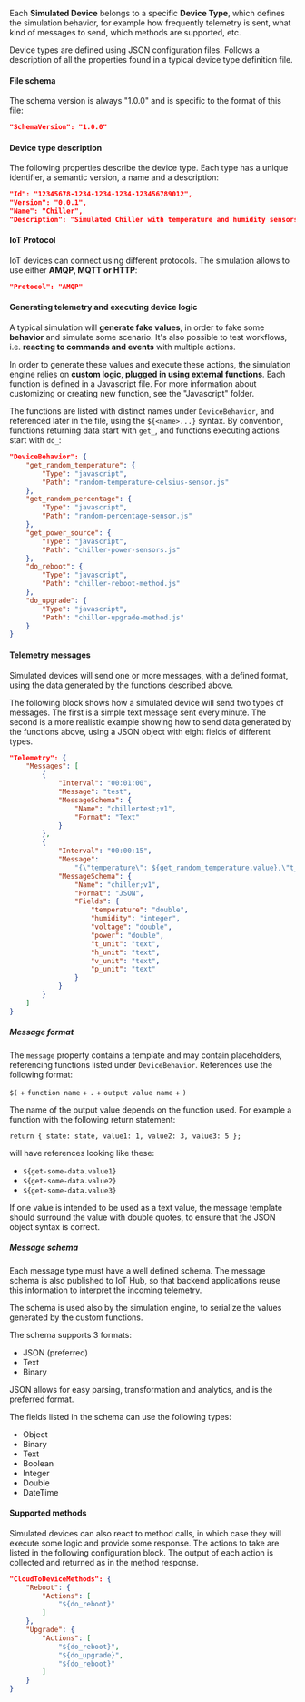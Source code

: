 Each **Simulated Device** belongs to a specific **Device Type**, which defines
the simulation behavior, for example how frequently telemetry is sent, what
kind of messages to send, which methods are supported, etc.

Device types are defined using JSON configuration files. Follows a description
of all the properties found in a typical device type definition file.

#### File schema

The schema version is always "1.0.0" and is specific to the format of this
file:
```json
"SchemaVersion": "1.0.0"
```

#### Device type description

The following properties describe the device type. Each type has a unique
identifier, a semantic version, a name and a description:
```json
"Id": "12345678-1234-1234-1234-123456789012",
"Version": "0.0.1",
"Name": "Chiller",
"Description": "Simulated Chiller with temperature and humidity sensors"
```

#### IoT Protocol

IoT devices can connect using different protocols. The simulation allows to
use either **AMQP, MQTT or HTTP**:
```json
"Protocol": "AMQP"
```

#### Generating telemetry and executing device logic

A typical simulation will **generate fake values**, in order to fake some
**behavior** and simulate some scenario. It's also possible to test workflows,
i.e. **reacting to commands and events** with multiple actions.

In order to generate these values and execute these actions, the simulation
engine relies on **custom logic, plugged in using external functions**. Each
function is defined in a Javascript file. For more information about
customizing or creating new function, see the "Javascript" folder.

The functions are listed with distinct names under `DeviceBehavior`, and
referenced later in the file, using the `${<name>...}` syntax. By convention,
functions returning data start with `get_`, and functions executing actions
start with `do_`:
```json
"DeviceBehavior": {
    "get_random_temperature": {
        "Type": "javascript",
        "Path": "random-temperature-celsius-sensor.js"
    },
    "get_random_percentage": {
        "Type": "javascript",
        "Path": "random-percentage-sensor.js"
    },
    "get_power_source": {
        "Type": "javascript",
        "Path": "chiller-power-sensors.js"
    },
    "do_reboot": {
        "Type": "javascript",
        "Path": "chiller-reboot-method.js"
    },
    "do_upgrade": {
        "Type": "javascript",
        "Path": "chiller-upgrade-method.js"
    }
}
```

#### Telemetry messages

Simulated devices will send one or more messages, with a defined format, using
the data generated by the functions described above.

The following block shows how a simulated device will send two types of
messages. The first is a simple text message sent every minute. The second is
a more realistic example showing how to send data generated by the functions
above, using a JSON object with eight fields of different types.

```json
"Telemetry": {
    "Messages": [
        {
            "Interval": "00:01:00",
            "Message": "test",
            "MessageSchema": {
                "Name": "chillertest;v1",
                "Format": "Text"
            }
        },
        {
            "Interval": "00:00:15",
            "Message":
                "{\"temperature\": ${get_random_temperature.value},\"t_unit\":\"C\",\"humidity\": ${get_random_percentage.value},\"h_unit\":\"%\",\"voltage\": ${get_power_source.voltage},\"v_unit\":\"${get_power_source.voltage_unit}\",\"power\": ${get_power_source.power},\"p_unit\":\"${get_power_source.power_unit}\"}",
            "MessageSchema": {
                "Name": "chiller;v1",
                "Format": "JSON",
                "Fields": {
                    "temperature": "double",
                    "humidity": "integer",
                    "voltage": "double",
                    "power": "double",
                    "t_unit": "text",
                    "h_unit": "text",
                    "v_unit": "text",
                    "p_unit": "text"
                }
            }
        }
    ]
}
```

##### Message format

The `message` property contains a template and may contain placeholders,
referencing functions listed under `DeviceBehavior`. References use the
following format:

`$(` + `function name` + `.` + `output value name` + `)`

The name of the output value depends on the function used. For example a
function with the following return statement:

`return { state: state, value1: 1, value2: 3, value3: 5 };`

will have references looking like these:

* `${get-some-data.value1}`
* `${get-some-data.value2}`
* `${get-some-data.value3}`

If one value is intended to be used as a text value, the message template
should surround the value with double quotes, to ensure that the JSON object
syntax is correct.

##### Message schema

Each message type must have a well defined schema. The message schema is
also published to IoT Hub, so that backend applications reuse this information
to interpret the incoming telemetry.

The schema is used also by the simulation engine, to serialize the values
generated by the custom functions.

The schema supports 3 formats:

* JSON (preferred)
* Text
* Binary

JSON allows for easy parsing, transformation and analytics, and is the
preferred format.

The fields listed in the schema can use the following types:

* Object
* Binary
* Text
* Boolean
* Integer
* Double
* DateTime

#### Supported methods

Simulated devices can also react to method calls, in which case they will
execute some logic and provide some response. The actions to take are listed
in the following configuration block. The output of each action is collected
and returned as in the method response.
```json
"CloudToDeviceMethods": {
    "Reboot": {
        "Actions": [
            "${do_reboot}"
        ]
    },
    "Upgrade": {
        "Actions": [
            "${do_reboot}",
            "${do_upgrade}",
            "${do_reboot}"
        ]
    }
}
```
